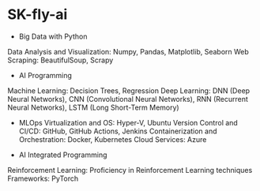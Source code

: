 # SK-fly-ai

-  Big Data with Python

Data Analysis and Visualization: Numpy, Pandas, Matplotlib, Seaborn
Web Scraping: BeautifulSoup, Scrapy

- AI Programming

Machine Learning: Decision Trees, Regression
Deep Learning: DNN (Deep Neural Networks), CNN (Convolutional Neural Networks), RNN (Recurrent Neural Networks), LSTM (Long Short-Term Memory)

- MLOps
Virtualization and OS: Hyper-V, Ubuntu
Version Control and CI/CD: GitHub, GitHub Actions, Jenkins
Containerization and Orchestration: Docker, Kubernetes
Cloud Services: Azure

- AI Integrated Programming

Reinforcement Learning: Proficiency in Reinforcement Learning techniques
Frameworks: PyTorch
